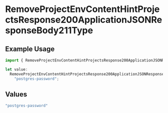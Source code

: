 # RemoveProjectEnvContentHintProjectsResponse200ApplicationJSONResponseBody211Type

## Example Usage

```typescript
import { RemoveProjectEnvContentHintProjectsResponse200ApplicationJSONResponseBody211Type } from "@vercel/sdk/models/removeprojectenvop.js";

let value:
  RemoveProjectEnvContentHintProjectsResponse200ApplicationJSONResponseBody211Type =
    "postgres-password";
```

## Values

```typescript
"postgres-password"
```
